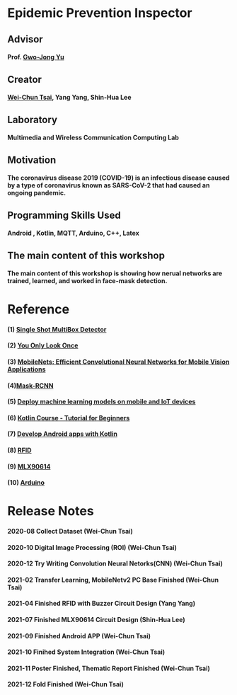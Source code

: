 # Epidemic Prevention Inspector

## Advisor
#### Prof. [Gwo-Jong Yu](http://wireless.csie.au.edu.tw/new/)

## Creator
#### [Wei-Chun Tsai](https://kevintsaicode.github.io), Yang Yang, Shin-Hua Lee

## Laboratory
#### Multimedia and Wireless Communication Computing Lab

## Motivation
#### The coronavirus disease 2019 (COVID-19) is an infectious disease caused by a type of coronavirus known as SARS-CoV-2 that had caused an ongoing pandemic.

## Programming Skills Used
#### Android , Kotlin, MQTT, Arduino, C++, Latex

## The main content of this workshop
#### The main content of this workshop is showing how nerual networks are trained, learned, and worked in face-mask detection. 

# Reference
#### (1) [Single Shot MultiBox Detector](https://paperswithcode.com/method/ssd)
#### (2) [You Only Look Once](https://paperswithcode.com/paper/you-only-look-once-unified-real-time-object)
#### (3) [MobileNets: Efficient Convolutional Neural Networks for Mobile Vision Applications](https://paperswithcode.com/paper/mobilenets-efficient-convolutional-neural)
#### (4)[Mask-RCNN](https://paperswithcode.com/paper/mask-r-cnn)
#### (5) [Deploy machine learning models on mobile and IoT devices](https://www.tensorflow.org/lite)
#### (6) [Kotlin Course - Tutorial for Beginners](https://www.youtube.com/watch?v=F9UC9DY-vIU)
#### (7) [Develop Android apps with Kotlin](https://developer.android.com/kotlin)
#### (8) [RFID](https://create.arduino.cc/projecthub/shubamtayal/rfid-scanner-full-tutorial-6518db)
#### (9) [MLX90614](https://create.arduino.cc/projecthub/infoelectorials/project-014-arduino-mlx90614-infrared-temperature-sensor-a48bba)
#### (10) [Arduino](https://www.arduino.cc/)

# Release Notes

#### 2020-08 Collect Dataset (Wei-Chun Tsai)

#### 2020-10 Digital Image Processing (ROI) (Wei-Chun Tsai)

#### 2020-12 Try Writing Convolution Neural Netorks(CNN) (Wei-Chun Tsai)

#### 2021-02 Transfer Learning, MobileNetv2 PC Base Finished (Wei-Chun Tsai)

#### 2021-04 Finished RFID with Buzzer Circuit Design (Yang Yang)

#### 2021-07 Finished MLX90614 Circuit Design (Shin-Hua Lee)

#### 2021-09 Finished Android APP (Wei-Chun Tsai)

#### 2021-10 Finihed System Integration (Wei-Chun Tsai)

#### 2021-11 Poster Finished, Thematic Report Finished (Wei-Chun Tsai)

#### 2021-12 Fold Finished (Wei-Chun Tsai)
